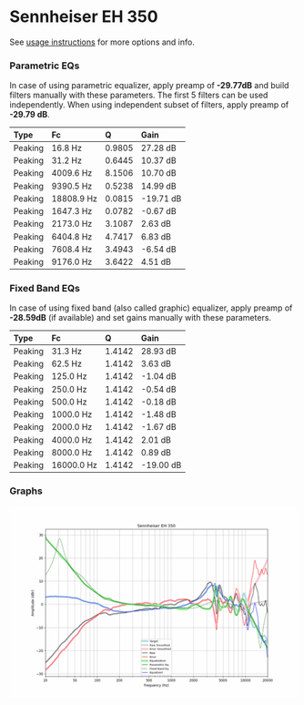 # Sennheiser EH 350
See [usage instructions](https://github.com/jaakkopasanen/AutoEq#usage) for more options and info.

### Parametric EQs
In case of using parametric equalizer, apply preamp of **-29.77dB** and build filters manually
with these parameters. The first 5 filters can be used independently.
When using independent subset of filters, apply preamp of **-29.79 dB**.

| Type    | Fc         |      Q | Gain      |
|:--------|:-----------|:-------|:----------|
| Peaking | 16.8 Hz    | 0.9805 | 27.28 dB  |
| Peaking | 31.2 Hz    | 0.6445 | 10.37 dB  |
| Peaking | 4009.6 Hz  | 8.1506 | 10.70 dB  |
| Peaking | 9390.5 Hz  | 0.5238 | 14.99 dB  |
| Peaking | 18808.9 Hz | 0.0815 | -19.71 dB |
| Peaking | 1647.3 Hz  | 0.0782 | -0.67 dB  |
| Peaking | 2173.0 Hz  | 3.1087 | 2.63 dB   |
| Peaking | 6404.8 Hz  | 4.7417 | 6.83 dB   |
| Peaking | 7608.4 Hz  | 3.4943 | -6.54 dB  |
| Peaking | 9176.0 Hz  | 3.6422 | 4.51 dB   |

### Fixed Band EQs
In case of using fixed band (also called graphic) equalizer, apply preamp of **-28.59dB**
(if available) and set gains manually with these parameters.

| Type    | Fc         |      Q | Gain      |
|:--------|:-----------|:-------|:----------|
| Peaking | 31.3 Hz    | 1.4142 | 28.93 dB  |
| Peaking | 62.5 Hz    | 1.4142 | 3.63 dB   |
| Peaking | 125.0 Hz   | 1.4142 | -1.04 dB  |
| Peaking | 250.0 Hz   | 1.4142 | -0.54 dB  |
| Peaking | 500.0 Hz   | 1.4142 | -0.18 dB  |
| Peaking | 1000.0 Hz  | 1.4142 | -1.48 dB  |
| Peaking | 2000.0 Hz  | 1.4142 | -1.67 dB  |
| Peaking | 4000.0 Hz  | 1.4142 | 2.01 dB   |
| Peaking | 8000.0 Hz  | 1.4142 | 0.89 dB   |
| Peaking | 16000.0 Hz | 1.4142 | -19.00 dB |

### Graphs
![](./Sennheiser%20EH%20350.png)
